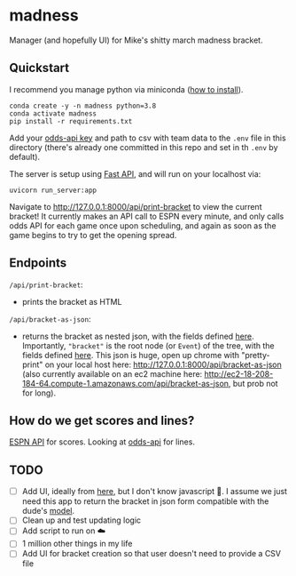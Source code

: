 # madness
Manager (and hopefully UI) for Mike's shitty march madness bracket.

## Quickstart
I recommend you manage python via miniconda ([how to install](https://docs.anaconda.com/free/miniconda/#quick-command-line-install)). 
```
conda create -y -n madness python=3.8
conda activate madness
pip install -r requirements.txt
```

Add your [odds-api key](https://the-odds-api.com/#get-access) and path to csv with team data to the `.env` file in this directory (there's already one committed in this repo and set in th `.env` by default).

The server is setup using [Fast API](https://fastapi.tiangolo.com/#run-it), and will run on your localhost via:
```
uvicorn run_server:app
```

Navigate to http://127.0.0.1:8000/api/print-bracket to view the current bracket! It currently makes an API call to ESPN every minute, and only calls odds API for each game once upon scheduling, and again as soon as the game begins to try to get the opening spread.

## Endpoints
`/api/print-bracket`:
- prints the bracket as HTML

`/api/bracket-as-json`:
- returns the bracket as nested json, with the fields defined [here](https://github.com/john-heyer/madness/blob/main/bracket.py#L225-L239). Importantly, `"bracket"` is the root node (or `Event`) of the tree, with the fields defined [here](https://github.com/john-heyer/madness/blob/main/bracket.py#L49-L72). This json is huge, open up chrome with "pretty-print" on your local host here: http://127.0.0.1:8000/api/bracket-as-json (also currently available on an ec2 machine here: http://ec2-18-208-184-64.compute-1.amazonaws.com/api/bracket-as-json, but prob not for long).

## How do we get scores and lines?
[ESPN API](https://github.com/pseudo-r/Public-ESPN-API) for scores. Looking at [odds-api](https://the-odds-api.com/) for lines.


## TODO
- [ ] Add UI, ideally from [here](https://github.com/Drarig29/brackets-viewer.js?tab=readme-ov-file), but I don't know javascript 🤡. I assume we just need this app to return the bracket in json form compatible with the dude's [model](https://github.com/Drarig29/brackets-model).
- [ ] Clean up and test updating logic
- [ ] Add script to run on ☁️
- [ ] 1 million other things in my life
- [ ] Add UI for bracket creation so that user doesn't need to provide a CSV file
